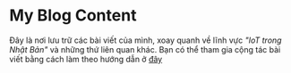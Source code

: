 # My Blog Content

Đây là nơi lưu trữ các bài viết của mình, xoay quanh về lĩnh vực *"IoT trong Nhật Bản"* và những thứ liên quan khác. Bạn có thể tham gia cộng tác bài viết bằng cách làm theo hướng dẫn ở [đây](CONTRIBUTING)

